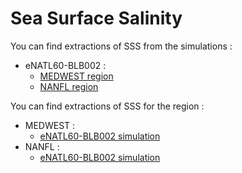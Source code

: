 # Sea Surface Salinity


You can find extractions of SSS from the simulations :
  - eNATL60-BLB002 :
    - [MEDWEST region](../items/MEDWEST60-BLB002-1h-SSH-SST-SSS-SSU-SSV.md)
    - [NANFL region](../items/NANFL60-BLB002-1h-SSH-SST-SSS-SSU-SSV.md)
 
You can find extractions of SSS for the region :
  - MEDWEST :
     - [eNATL60-BLB002 simulation](../items/MEDWEST60-BLB002-1h-SSH-SST-SSS-SSU-SSV.md)
  - NANFL :
     - [eNATL60-BLB002 simulation](../items/NANFL60-BLB002-1h-SSH-SST-SSS-SSU-SSV.md)
